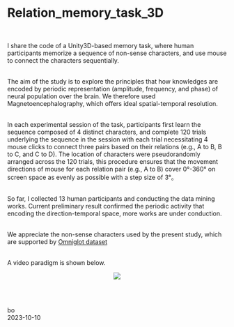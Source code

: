 # Relation_memory_task_3D
<br />

I share the code of a Unity3D-based memory task, where human participants memorize a sequence of non-sense characters, and use mouse to connect the characters sequentially. 
<br /><br />

The aim of the study is to explore the principles that how knowledges are encoded by periodic representation (amplitude, frequency, and phase) of neural population over the brain. We therefore used Magnetoencephalography, which offers ideal spatial-temporal resolution. 
<br /><br />

In each experimental session of the task, participants first learn the sequence composed of 4 distinct characters, and complete 120 trials underlying the sequence in the session with each trial necessitating 4 mouse clicks to connect three pairs based on their relations (e.g., A to B, B to C, and C to D). The location of characters were pseudorandomly arranged across the 120 trials, this procedure ensures that the movement directions of mouse for each relation pair (e.g., A to B) cover 0°-360° on screen space as evenly as possible with a step size of 3°。 
<br /><br />

So far, I collected 13 human participants and conducting the data mining works. Current preliminary result confirmed the periodic activity that encoding the direction-temporal space, more works are under conduction.
<br /><br />


We appreciate the non-sense characters used by the present study, which are supported by [Omniglot dataset ](https://www.omniglot.com/)
<br /><br />

A video paradigm is shown below.
<p align="center"> 
<img src="https://github.com/ZHANGneuro/Relation_memory_task_3D/blob/main/video-example720.gif">
</p>
<br /> <br /> 


bo <br />
2023-10-10
<br /><br />

